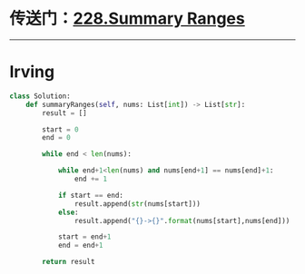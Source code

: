 # 传送门：[228.Summary Ranges](https://leetcode.cn/problems/summary-ranges/)
---
# Irving
```python
class Solution:
    def summaryRanges(self, nums: List[int]) -> List[str]:
        result = []

        start = 0
        end = 0

        while end < len(nums):

            while end+1<len(nums) and nums[end+1] == nums[end]+1:
                end += 1

            if start == end:
                result.append(str(nums[start]))
            else:
                result.append("{}->{}".format(nums[start],nums[end]))

            start = end+1
            end = end+1

        return result
```
